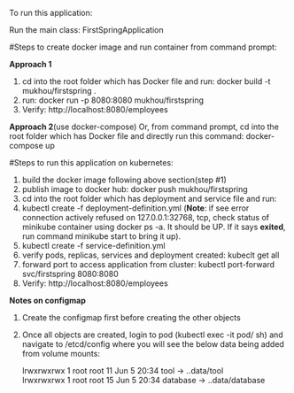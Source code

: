 To run this application:

Run the main class: FirstSpringApplication

#Steps to create docker image and run container from command prompt:

**Approach 1**
1. cd into the root folder which has Docker file and run: docker build -t mukhou/firstspring .
2. run: docker run -p 8080:8080 mukhou/firstspring
3. Verify: http://localhost:8080/employees


**Approach 2**(use docker-compose)
Or, from command prompt, cd into the root folder which has Docker file and
directly run this command: docker-compose up

#Steps to run this application on kubernetes:
1. build the docker image following above section(step #1)
2. publish image to docker hub: docker push mukhou/firstspring
3. cd into the root folder which has deployment and service file and run:
4. kubectl create -f deployment-definition.yml (**Note**: if see error connection actively refused 
   on 127.0.0.1:32768, tcp, check status of minikube container using docker ps -a. It should be UP.
   If it says **exited**, run command minikube start to bring it up).
5. kubectl create -f service-definition.yml
6. verify pods, replicas, services and deployment created: kubeclt get all
7. forward port to access application from cluster: kubectl port-forward svc/firstspring 8080:8080
8. Verify: http://localhost:8080/employees

**Notes on configmap**
1. Create the configmap first before creating the other objects
2. Once all objects are created, login to pod (kubectl exec -it pod/<podname> sh) and navigate to /etcd/config
   where you will see the below data being added from volume mounts:
   
   lrwxrwxrwx    1 root     root            11 Jun  5 20:34 tool -> ..data/tool   
   lrwxrwxrwx    1 root     root            15 Jun  5 20:34 database -> ..data/database





